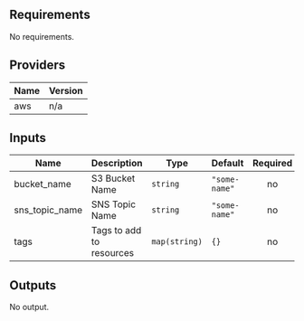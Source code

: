 <!-- BEGINNING OF PRE-COMMIT-TERRAFORM DOCS HOOK -->
## Requirements

No requirements.

## Providers

| Name | Version |
|------|---------|
| aws | n/a |

## Inputs

| Name | Description | Type | Default | Required |
|------|-------------|------|---------|:--------:|
| bucket\_name | S3 Bucket Name | `string` | `"some-name"` | no |
| sns\_topic\_name | SNS Topic Name | `string` | `"some-name"` | no |
| tags | Tags to add to resources | `map(string)` | `{}` | no |

## Outputs

No output.

<!-- END OF PRE-COMMIT-TERRAFORM DOCS HOOK -->
